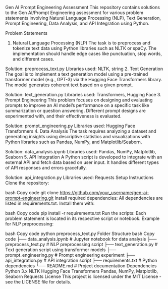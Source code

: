 Gen AI Prompt Engineering Assessment
This repository contains solutions to the Gen AI/Prompt Engineering assessment for various problem statements involving Natural Language Processing (NLP), Text Generation, Prompt Engineering, Data Analysis, and API Integration using Python.

Problem Statements
1. Natural Language Processing (NLP)
The task is to preprocess and tokenize text data using Python libraries such as NLTK or spaCy. The implementation should handle edge cases like punctuation, stop words, and different cases.

Solution: preprocess_text.py
Libraries used: NLTK, string
2. Text Generation
The goal is to implement a text generation model using a pre-trained transformer model (e.g., GPT-3) via the Hugging Face Transformers library. The model generates coherent text based on a given prompt.

Solution: text_generation.py
Libraries used: Transformers, Hugging Face
3. Prompt Engineering
This problem focuses on designing and evaluating prompts to improve an AI model’s performance on a specific task like summarization or question answering. Different prompt designs are experimented with, and their effectiveness is evaluated.

Solution: prompt_engineering.py
Libraries used: Hugging Face Transformers
4. Data Analysis
The task requires analyzing a dataset and generating insights using descriptive statistics and visualizations with Python libraries such as Pandas, NumPy, and Matplotlib/Seaborn.

Solution: data_analysis.ipynb
Libraries used: Pandas, NumPy, Matplotlib, Seaborn
5. API Integration
A Python script is developed to integrate with an external API and fetch data based on user input. It handles different types of API responses and errors gracefully.

Solution: api_integration.py
Libraries used: Requests
Setup Instructions
Clone the repository:

bash
Copy code
git clone https://github.com/your_username/gen-ai-prompt-engineering.git
Install required dependencies: All dependencies are listed in requirements.txt. Install them with:

bash
Copy code
pip install -r requirements.txt
Run the scripts: Each problem statement is located in its respective script or notebook. Example for NLP preprocessing:

bash
Copy code
python preprocess_text.py
Folder Structure
bash
Copy code
├── data_analysis.ipynb      # Jupyter notebook for data analysis
├── preprocess_text.py       # NLP preprocessing script
├── text_generation.py       # Text generation script using transformer models
├── prompt_engineering.py    # Prompt engineering experiment
├── api_integration.py       # API integration script
├── requirements.txt         # Python dependencies
└── README.md                # Project documentation
Dependencies
Python 3.x
NLTK
Hugging Face Transformers
Pandas, NumPy, Matplotlib, Seaborn
Requests
License
This project is licensed under the MIT License - see the LICENSE file for details.

